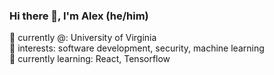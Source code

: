 ### Hi there 👋, I'm Alex (he/him)

 📍 currently @: University of Virginia  
 🔭 interests: software development, security, machine learning  
🌱 currently learning: React, Tensorflow
